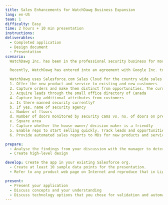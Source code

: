 ```yaml
---
title: Sales Enhancements for WatchDawg Business Expansion
lang: en-US
team: 1
difficulty: Easy
time: 2 hours + 10 min presentation
instructions:
deliverables:
  - Completed application
  - Design document
  - Presentation
scenario:
  WatchDawg Inc. has been in the professional security business for more than five years. They specialise in providing security cams for businesses and homes. WatchDawg does business only in Canada, but has future expansion plans for the US and Mexico.

  Recently, WatchDawg has entered into an agreement with Google Inc. to provide Nest Hello device. They also have had some success in representing security agencies in the past, and they want to take this opportunity to offer security guard services for both office and domestic customers.

  WatchDawg uses Salesforce.com Sales Cloud for the country wide sales tracking, and are looking up to you to advise them and quickly implement changes for the two new LoBs. Key business objectives are –
  1. Offer the new product and service to existing and new customers
  2. Capture orders and make them distinct from opportunities. The current model is not efficient enough for tracking
  3. Acquire leads through the small office directory of Canada
  4. Capture key additional attributes from customers
  a. Is there manned security currently?
  b. If yes, name of security agency
  c. Number of floors
  d. Number of doors monitored by security cams vs. no. of doors on premise
  e. Square area
  f. Capture whether the house owner/ decision maker is a friendly
  5. Enable reps to start selling quickly. Track leads and opportunities more closely. Increase volume of high value customers by offering larger discounts, that need to be approved by regional managers
  6. Provide automated sales reports to MDs for new products and services

prepare:
  - Analyse the findings from your discussion with the manager to determine the changes.
  - Create high-level design

develop: Create the app in your existing Salesforce org.
  - Create at least 10 sample data points for the presentation.
  - Refer to any product web page on Internet and reproduce that in Lightning for Nest Hello

present:
  - Present your application
  - Discuss concepts and your understanding
  - Discuss technology options that you chose for validation and automation
---
```

